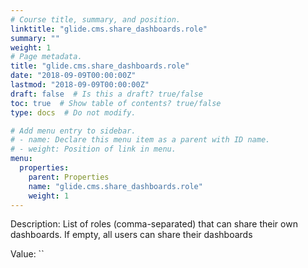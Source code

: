 ```yaml
---
# Course title, summary, and position.
linktitle: "glide.cms.share_dashboards.role"
summary: ""
weight: 1
# Page metadata.
title: "glide.cms.share_dashboards.role"
date: "2018-09-09T00:00:00Z"
lastmod: "2018-09-09T00:00:00Z"
draft: false  # Is this a draft? true/false
toc: true  # Show table of contents? true/false
type: docs  # Do not modify.

# Add menu entry to sidebar.
# - name: Declare this menu item as a parent with ID name.
# - weight: Position of link in menu.
menu:
  properties:
    parent: Properties
    name: "glide.cms.share_dashboards.role"
    weight: 1
---
```


Description: List of roles (comma-separated) that can share their own dashboards. If empty, all users can share their dashboards


Value: ``